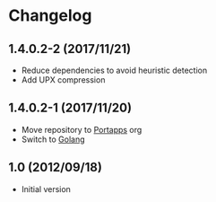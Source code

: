 # Changelog

## 1.4.0.2-2 (2017/11/21)

* Reduce dependencies to avoid heuristic detection
* Add UPX compression

## 1.4.0.2-1 (2017/11/20)

* Move repository to [Portapps](https://github.com/portapps) org
* Switch to [Golang](https://golang.org/)

## 1.0 (2012/09/18)

* Initial version
